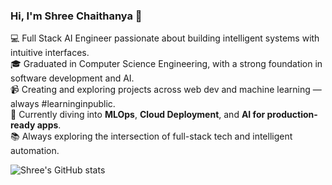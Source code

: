 ### Hi, I'm Shree Chaithanya 👋

💻 Full Stack AI Engineer passionate about building intelligent systems with intuitive interfaces.<br/>
🎓 Graduated in Computer Science Engineering, with a strong foundation in software development and AI.<br/>
📹 Creating and exploring projects across web dev and machine learning — always #learninginpublic.<br/>
🧠 Currently diving into **MLOps**, **Cloud Deployment**, and **AI for production-ready apps**.<br/>
📚 Always exploring the intersection of full-stack tech and intelligent automation.<br/>

<!-- GitHub stats from https://github.com/anuraghazra/github-readme-stats -->
![Shree's GitHub stats](https://github-readme-stats.vercel.app/api?username=LShreeChaithanya&show_icons=true&theme=radical&count_private=true&hide_rank=false)
